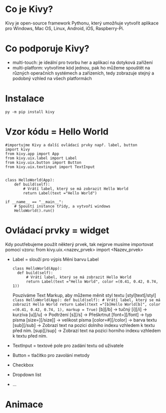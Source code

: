 # Co je Kivy?
Kivy je open-source framework Pythonu, který umožňuje vytvořit aplikace pro Windows, Mac OS, Linux, Android, iOS, Raspberry-Pi.

# Co podporuje Kivy?
- multi-touch: je ideální pro tvorbu her a aplikací na dotyková zařížení
- multi-platform: vytvoříme kód jednou, pak ho můžeme spouštět na různých operačních systémech a zařízeních, tedy zobrazuje stejný a podobný vzhled na všech platformách

# Instalace
```
py -m pip install kivy
```

# Vzor kódu = Hello World
```
#importujme Kivy a další ovládací prvky např. label, button
import kivy
from kivy.app import App
from kivy.uix.label import Label
from kivy.uix.button import Button
from kivy.uix.textinput import TextInput


class HelloWorld(App):
    def build(self):
        # Vrátí label, který se má zobrazit Hello World
        return Label(text ="Hello World")
    
if __name__ == "__main__":
    # Spouští instance třídy, a vytvoří windows
    HelloWorld().run()
```

# Ovládací prvky = widget 
Kdy poutřebujeme použít některý prvek, tak nejprve musíme importovat pomocí vzoru: 
from kivy.uix.<nazev_prvek> import <Nazev_prvek>

- Label = slouží pro výpis
  Mění barvu Label
  ```
  class HelloWorld(App):
    def build(self):
        # Vrátí label, který se má zobrazit Hello World
        return Label(text ="Hello World", color =(0.41, 0.42, 0.74, 1))
  ```
    Pouzíváme Text Markup, aby můžeme měnit styl textu
    [styl]text[/styl]
      ```
      class HelloWorld(App):
        def build(self):
            # Vrátí label, který se má zobrazit Hello World
            return Label(text ="[b]Hello World[b]", color =(0.41, 0.42, 0.74, 1), markup = True)
      ```
    [b][/b] -> tučný
    [i][/i] -> kurzíva
    [u][/u] -> Podtržení
    [s][/s] -> Přeškrtnut
    [font=][/font] ->  typ písma
    [size=][/size]] ->  velikost písma
    [color=#][/color] -> barva textu
    [sub][/sub] -> Zobrazí text na pozici dolního indexu vzhledem k textu před ním.
    [sup][/sup] -> Zobrazí text na pozici horního indexu vzhledem k textu před ním.
  
- TextInput = textové pole pro zadání textu od uživatele
  
- Button = tlačítko pro zavolání metody

- Checkbox
- Dropdown list
- ...
# Animace 

